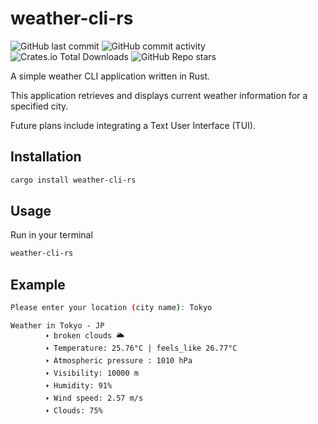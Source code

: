 # weather-cli-rs
![GitHub last commit](https://img.shields.io/github/last-commit/anathrax/weather-cli-rs)
![GitHub commit activity](https://img.shields.io/github/commit-activity/m/anathrax/weather-cli-rs)
![Crates.io Total Downloads](https://img.shields.io/crates/d/weather-cli-rs)
![GitHub Repo stars](https://img.shields.io/github/stars/anathrax/weather-cli-rs)

A simple weather CLI application written in Rust.

This application retrieves and displays current weather information for a specified city.

Future plans include integrating a Text User Interface (TUI).

## Installation

```bash
cargo install weather-cli-rs
```

## Usage
Run in your terminal
```bash
weather-cli-rs
```
## Example

```bash
Please enter your location (city name): Tokyo
```
```console
Weather in Tokyo - JP
        🢒 broken clouds 🌥
        🢒 Temperature: 25.76°C | feels_like 26.77°C
        🢒 Atmospheric pressure : 1010 hPa
        🢒 Visibility: 10000 m
        🢒 Humidity: 91%
        🢒 Wind speed: 2.57 m/s
        🢒 Clouds: 75%
```
